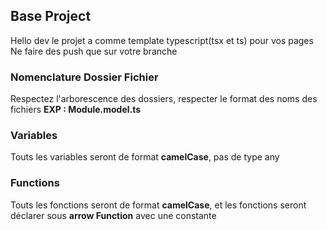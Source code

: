 ## Base Project

Hello dev le projet a comme template typescript(tsx et ts) pour vos pages
Ne faire des push que sur votre branche

### Nomenclature Dossier Fichier

Respectez l'arborescence des dossiers, respecter le format des noms des fichiers **EXP : Module.model.ts**

### Variables

Touts les variables seront de format **camelCase**, pas de type any

### Functions

Touts les fonctions seront de format **camelCase**, et les fonctions seront déclarer sous **arrow Function** avec une constante
